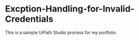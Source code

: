 # Excption-Handling-for-Invalid-Credentials
This is a sample UiPath Studio process for my portfolio

